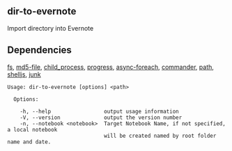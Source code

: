 ## dir-to-evernote
Import directory into Evernote
## Dependencies
[fs](https://www.npmjs.com/package/fs), [md5-file](https://www.npmjs.com/package/md5-file), [child_process](https://www.npmjs.com/package/child_process), [progress](https://www.npmjs.com/package/progress), [async-foreach](https://www.npmjs.com/package/async-foreach), [commander](https://www.npmjs.com/package/commander), [path](https://www.npmjs.com/package/path), [shelljs](https://www.npmjs.com/package/shelljs), [junk](https://www.npmjs.com/package/junk)
```
Usage: dir-to-evernote [options] <path>

  Options:

    -h, --help                 output usage information
    -V, --version              output the version number
    -n, --notebook <notebook>  Target Notebook Name, if not specified, a local notebook 
                               will be created named by root folder name and date.
```
